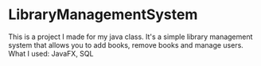 # LibraryManagementSystem
This is a project I made for my java  class. It's a simple library management system that allows you to add books, remove books and manage users. 
What I used: JavaFX, SQL
